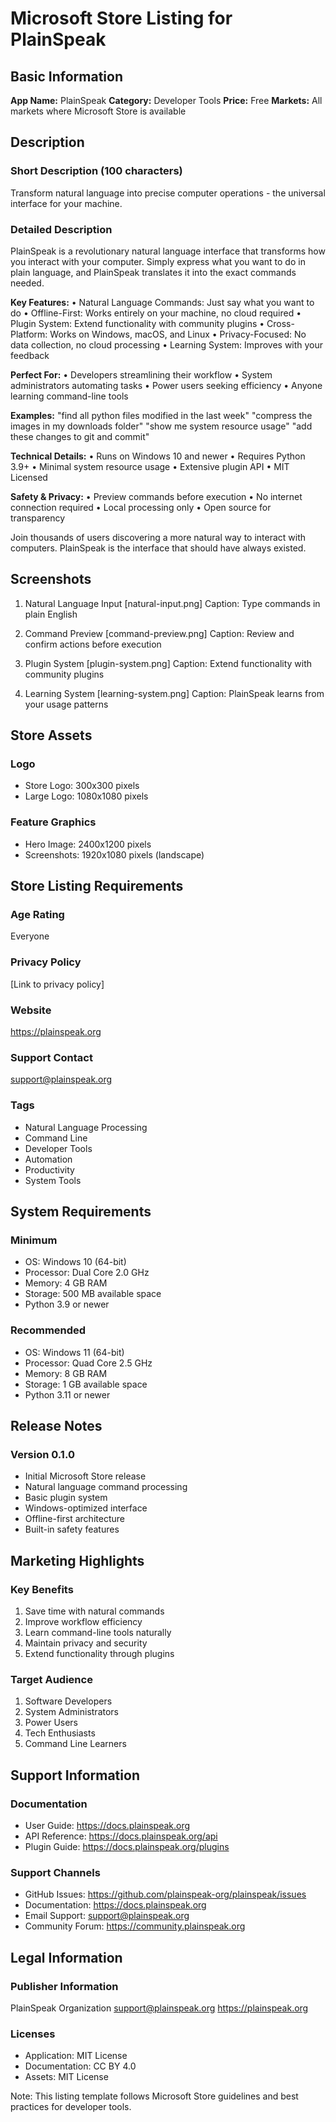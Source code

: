 # Microsoft Store Listing for PlainSpeak

## Basic Information

**App Name:** PlainSpeak
**Category:** Developer Tools
**Price:** Free
**Markets:** All markets where Microsoft Store is available

## Description

### Short Description (100 characters)
Transform natural language into precise computer operations - the universal interface for your machine.

### Detailed Description
PlainSpeak is a revolutionary natural language interface that transforms how you interact with your computer. Simply express what you want to do in plain language, and PlainSpeak translates it into the exact commands needed.

**Key Features:**
• Natural Language Commands: Just say what you want to do
• Offline-First: Works entirely on your machine, no cloud required
• Plugin System: Extend functionality with community plugins
• Cross-Platform: Works on Windows, macOS, and Linux
• Privacy-Focused: No data collection, no cloud processing
• Learning System: Improves with your feedback

**Perfect For:**
• Developers streamlining their workflow
• System administrators automating tasks
• Power users seeking efficiency
• Anyone learning command-line tools

**Examples:**
"find all python files modified in the last week"
"compress the images in my downloads folder"
"show me system resource usage"
"add these changes to git and commit"

**Technical Details:**
• Runs on Windows 10 and newer
• Requires Python 3.9+
• Minimal system resource usage
• Extensive plugin API
• MIT Licensed

**Safety & Privacy:**
• Preview commands before execution
• No internet connection required
• Local processing only
• Open source for transparency

Join thousands of users discovering a more natural way to interact with computers. PlainSpeak is the interface that should have always existed.

## Screenshots
1. Natural Language Input [natural-input.png]
   Caption: Type commands in plain English

2. Command Preview [command-preview.png]
   Caption: Review and confirm actions before execution

3. Plugin System [plugin-system.png]
   Caption: Extend functionality with community plugins

4. Learning System [learning-system.png]
   Caption: PlainSpeak learns from your usage patterns

## Store Assets

### Logo
- Store Logo: 300x300 pixels
- Large Logo: 1080x1080 pixels

### Feature Graphics
- Hero Image: 2400x1200 pixels
- Screenshots: 1920x1080 pixels (landscape)

## Store Listing Requirements

### Age Rating
Everyone

### Privacy Policy
[Link to privacy policy]

### Website
https://plainspeak.org

### Support Contact
support@plainspeak.org

### Tags
- Natural Language Processing
- Command Line
- Developer Tools
- Automation
- Productivity
- System Tools

## System Requirements

### Minimum
- OS: Windows 10 (64-bit)
- Processor: Dual Core 2.0 GHz
- Memory: 4 GB RAM
- Storage: 500 MB available space
- Python 3.9 or newer

### Recommended
- OS: Windows 11 (64-bit)
- Processor: Quad Core 2.5 GHz
- Memory: 8 GB RAM
- Storage: 1 GB available space
- Python 3.11 or newer

## Release Notes

### Version 0.1.0
- Initial Microsoft Store release
- Natural language command processing
- Basic plugin system
- Windows-optimized interface
- Offline-first architecture
- Built-in safety features

## Marketing Highlights

### Key Benefits
1. Save time with natural commands
2. Improve workflow efficiency
3. Learn command-line tools naturally
4. Maintain privacy and security
5. Extend functionality through plugins

### Target Audience
1. Software Developers
2. System Administrators
3. Power Users
4. Tech Enthusiasts
5. Command Line Learners

## Support Information

### Documentation
- User Guide: https://docs.plainspeak.org
- API Reference: https://docs.plainspeak.org/api
- Plugin Guide: https://docs.plainspeak.org/plugins

### Support Channels
- GitHub Issues: https://github.com/plainspeak-org/plainspeak/issues
- Documentation: https://docs.plainspeak.org
- Email Support: support@plainspeak.org
- Community Forum: https://community.plainspeak.org

## Legal Information

### Publisher Information
PlainSpeak Organization
support@plainspeak.org
https://plainspeak.org

### Licenses
- Application: MIT License
- Documentation: CC BY 4.0
- Assets: MIT License

Note: This listing template follows Microsoft Store guidelines and best practices for developer tools.
